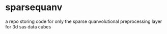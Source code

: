 # sparsequanv
a repo storing code for only the sparse quanvolutional preprocessing layer for 3d sas data cubes


